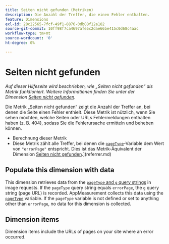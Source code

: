 ```yaml
---
title: Seiten nicht gefunden (Metriken)
description: Die Anzahl der Treffer, die einen Fehler enthalten.
feature: Dimensions
exl-id: 28c22565-7fcf-49f1-8876-0db88f12a182
source-git-commit: 10ff98f7ca4697afe5c2dae66be415c0d68c4aac
workflow-type: tm+mt
source-wordcount: '0'
ht-degree: 0%

---
```


# Seiten nicht gefunden

*Auf dieser Hilfeseite wird beschrieben, wie „Seiten nicht gefunden“ als Metrik funktioniert. Weitere Informationen finden Sie unter der Dimension [Seiten nicht gefunden](../dimensions/pages-not-found.md).*

Die Metrik „Seiten nicht gefunden“ zeigt die Anzahl der Treffer an, bei denen die Seite einen Fehler enthielt. Diese Metrik ist nützlich, wenn Sie sehen möchten, welche Seiten oder URLs Fehlermeldungen enthalten haben (z. B. 404), sodass Sie die Fehlerursache ermitteln und beheben können.

* Berechnung dieser Metrik[](/help/analyze/analysis-workspace/visualizations/c-flow/flow.md)
* Diese Metrik zählt alle Treffer, bei denen die [`pageType`](/help/implement/vars/page-vars/pagetype.md)-Variable dem Wert von `"errorPage"` entspricht. Dies ist das Metrik-Äquivalent der Dimension [Seiten nicht gefunden](../dimensions/pages-not-found.md).](referrer.md)

## Populate this dimension with data

This dimension retrieves data from the [`pageType` and `g` query strings](/help/implement/validate/query-parameters.md) in image requests. If the `pageType` query string equals `errorPage`, the `g` query string (page URL) is recorded. AppMeasurement collects this data using the [`pageType`](/help/implement/vars/page-vars/pagetype.md) variable. If the `pageType` variable is not defined or set to anything other than `errorPage`, no data for this dimension is collected.

## Dimension items

Dimension items include the URLs of pages on your site where an error occurred.
